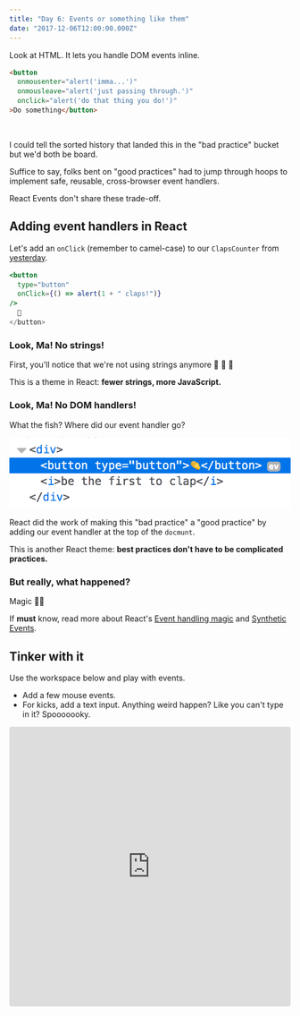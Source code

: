 ```yaml
---
title: "Day 6: Events or something like them"
date: "2017-12-06T12:00:00.000Z"
---
```


<div class="measure">

Look at HTML.
It lets you handle DOM events inline.

```html
<button
  onmousenter="alert('imma...')"
  onmousleave="alert('just passing through.')"
  onclick="alert('do that thing you do!')"
>Do something</button>
```
<br />

I could tell the sorted history that landed this in the "bad practice" bucket but we'd both be board.

Suffice to say, folks bent on "good practices" had to jump through hoops to implement safe, reusable, cross-browser event handlers.

React Events don't share these trade-off.


## Adding event handlers in React

Let's add an `onClick` (remember to camel-case) to our `ClapsCounter` from [yesterday](/2017/5).

```jsx
<button
  type="button"
  onClick={() => alert(1 + " claps!")}
/>
  👏
</button>
```

### Look, Ma! No strings!
First, you'll notice that we're not using strings anymore 🙌 🙌 🙌

This is a theme in React: 
**fewer strings, more JavaScript.**

### Look, Ma! No DOM handlers!
What the fish?
Where did our event handler go?

![Button Event Handling in React](./button-event-handler.png)

React did the work of making this "bad practice" a "good practice" by adding our event handler at the top of the `docmunt`.

This is another React theme:
**best practices don't have to be complicated practices.**

### But really, what happened?
Magic 🔮👻

If **must** know, read more about React's [Event handling magic](https://reactjs.org/docs/handling-events.html) and [Synthetic Events](https://reactjs.org/docs/events.html).

## Tinker with it

Use the workspace below and play with events.

* Add a few mouse events.
* For kicks, add a text input. Anything weird happen? Like you can't type in it? Spooooooky.

</div>

<iframe src="https://codesandbox.io/embed/mny86kooy" style="width:100%; height:500px; border:0; border-radius: 4px; overflow:hidden;" sandbox="allow-modals allow-forms allow-popups allow-scripts allow-same-origin"></iframe>